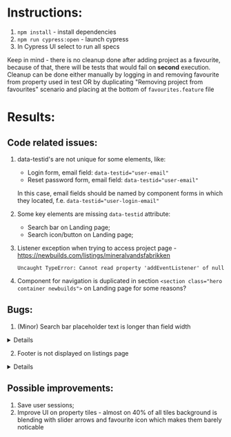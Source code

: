 # Instructions: 

1) `npm install` - install dependencies
2) `npm run cypress:open` - launch cypress
3) In Cypress UI select to run all specs 

Keep in mind - there is no cleanup done after adding project as a favourite, because of that, there will be tests that would fail on **second** execution.
Cleanup can be done either manually by logging in and removing favourite from property used in test OR by duplicating "Removing project from favourites" scenario and placing at the bottom of `favourites.feature` file

# Results:
## Code related issues:
1) data-testid's are not unique for some elements, like:
    - Login form, email field: `data-testid="user-email"`
    - Reset password form, email field: `data-testid="user-email"`

    In this case, email fields should be named by component forms in which they located, f.e. 
    `data-testid="user-login-email"`

2) Some key elements are missing `data-testid` attribute: 
    - Search bar on Landing page;
    - Search icon/button on Landing page;

3) Listener exception when trying to access project page - https://newbuilds.com/listings/mineralvandsfabrikken
 
    `Uncaught TypeError: Cannot read property 'addEventListener' of null` 
 
4) Component for navigation is duplicated in section 
`<section class="hero container newbuilds">` on Landing page for some reasons?

## Bugs: 
1) (Minor) Search bar placeholder text is longer than field width

<details>

**Steps to reproduce:**
1) Navigate to listings page https://newbuilds.com/listings

**Actual results:**
- Search bar is visible
- And search input field placeholder text is longer than field width

**Expected results:**
- Search bar is visible
- And search input field placeholder text is shorter than width of the field

Image:

![image](https://user-images.githubusercontent.com/21192631/115952436-93932d80-a4ee-11eb-9679-0e7231161763.png)
</details>

2) Footer is not displayed on listings page

<details>

**Steps to reproduce:**
1) Navigate to listings page https://newbuilds.com/listings

**Actual results:**
- Footer is not visible

**Expected results:**
- Footer is visible

Image:

![image](https://user-images.githubusercontent.com/21192631/115952487-de14aa00-a4ee-11eb-84d9-524bc33c3fee.png)

</details>

## Possible improvements: 
1) Save user sessions;
2) Improve UI on property tiles - almost on 40% of all tiles background is blending with slider arrows and favourite icon which makes them barely noticable
